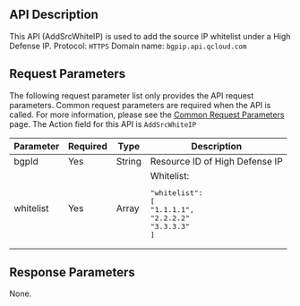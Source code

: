 ## API Description
This API (AddSrcWhiteIP) is used to add the source IP whitelist under a High Defense IP.
Protocol: `HTTPS`
Domain name: `bgpip.api.qcloud.com`
 

## Request Parameters
The following request parameter list only provides the API request parameters. Common request parameters are required when the API is called. For more information, please see the [Common Request Parameters](https://cloud.tencent.com/document/api/213/6976) page. The Action field for this API is `AddSrcWhiteIP`

| Parameter | Required | Type | Description |
|---------|---------|---------|---------|
| bgpId | Yes | String | Resource ID of High Defense IP |
| whitelist | Yes | Array | Whitelist:<pre>"whitelist": [</br>"1.1.1.1",</br>"2.2.2.2"</br>"3.3.3.3"</br>]</pre> |

## Response Parameters
None.
